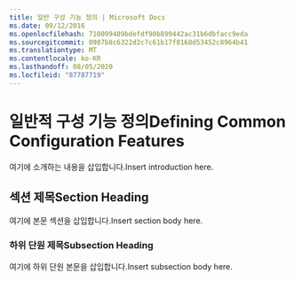 ```yaml
---
title: 일반 구성 기능 정의 | Microsoft Docs
ms.date: 09/12/2016
ms.openlocfilehash: 710099489bdefdf90b899442ac31b6dbfacc9eda
ms.sourcegitcommit: 0907b8c6322d2c7c61b17f8168d53452c8964b41
ms.translationtype: MT
ms.contentlocale: ko-KR
ms.lasthandoff: 08/05/2020
ms.locfileid: "87787719"
---
```

# <a name="defining-common-configuration-features"></a><span data-ttu-id="1bc8c-102">일반적 구성 기능 정의</span><span class="sxs-lookup"><span data-stu-id="1bc8c-102">Defining Common Configuration Features</span></span>

<span data-ttu-id="1bc8c-103">여기에 소개하는 내용을 삽입합니다.</span><span class="sxs-lookup"><span data-stu-id="1bc8c-103">Insert introduction here.</span></span>

## <a name="section-heading"></a><span data-ttu-id="1bc8c-104">섹션 제목</span><span class="sxs-lookup"><span data-stu-id="1bc8c-104">Section Heading</span></span>

<span data-ttu-id="1bc8c-105">여기에 본문 섹션을 삽입합니다.</span><span class="sxs-lookup"><span data-stu-id="1bc8c-105">Insert section body here.</span></span>

### <a name="subsection-heading"></a><span data-ttu-id="1bc8c-106">하위 단원 제목</span><span class="sxs-lookup"><span data-stu-id="1bc8c-106">Subsection Heading</span></span>

<span data-ttu-id="1bc8c-107">여기에 하위 단원 본문을 삽입합니다.</span><span class="sxs-lookup"><span data-stu-id="1bc8c-107">Insert subsection body here.</span></span>
